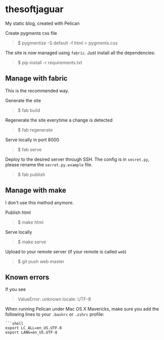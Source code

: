thesoftjaguar
=============

My static blog, created with Pelican

Create pygments css file
> $ pygmentize -S default -f html > pygments.css

The site is now managed using `fabric`. Just install all the dependencies:
> $ pip install -r requirements.txt


## Manage with fabric

This is the recommended way.

Generate the site
> $ fab build

Regenerate the site everytime a change is detected
> $ fab regenerate

Serve locally in port 8000
> $ fab serve

Deploy to the desired server through SSH. The config is in `secret.py`, please rename the `secret.py.example` file.
> $ fab publish


## Manage with make

I don't use this method anymore.

Publish html
> $ make html

Serve locally
> $ make serve

Upload to your remote server (if your remote is called `web`)
> $ git push web master


## Known errors

If you see

> ValueError: unknown locale: UTF-8

When running Pelican under Mac OS X Mavericks, make sure you add the following lines to your `.bashrc` or `.zshrc` profile:

    ```shell
    export LC_ALL=en_US.UTF-8
    export LANG=en_US.UTF-8
